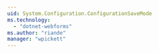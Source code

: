 ```yaml
---
uid: System.Configuration.ConfigurationSaveMode
ms.technology: 
  - "dotnet-webforms"
ms.author: "riande"
manager: "wpickett"
---
```

